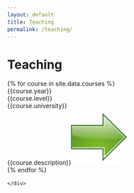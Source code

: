 ```yaml
---
layout: default
title: Teaching
permalink: /teaching/
---
```



<div class="row" id="blog-posts-container">
    <div class="col-lg-11 offset-md-1">
        <div class="card">
            <h1 class="card-title"> Teaching </h1>
            <div class="row">
                {% for course in site.data.courses %}
                <div class="col-lg-2">
                    {{course.year}}
                </div>
                <div class="col-lg-3">
                    {{course.level}}
                </div>
                <div class="col-lg-3">
                    {{course.university}}
                </div>
                <div class="col-lg-4">
                    {{course.description}}<a href='{{course.url}}' target="_blank" rel="noopener noreferrer"><img src="assets/img/goto.png"/></a>                        
                </div>
                {% endfor %}
            </div>
        </div>
        
    </div>
</div>
